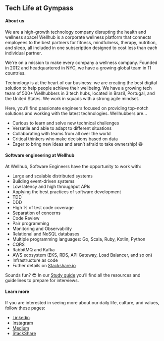 
## Tech Life at Gympass

#### About us

We are a high-growth technology company disrupting the health and wellness space! Wellhub is a corporate wellness platform that connects employees to the best partners for fitness, mindfulness, therapy, nutrition, and sleep, all included in one subscription designed to cost less than each individual partner.

We're on a mission to make every company a wellness company. Founded in 2012 and headquartered in NYC, we have a growing global team in 11 countries.

Technology is at the heart of our business: we are creating the best digital solution to help people achieve their wellbeing. We have a growing tech team of 500+ Wellhubbers in 3 tech hubs, located in Brazil, Portugal, and the United States. We work in squads with a strong agile mindset. 

Here, you’ll find passionate engineers focused on providing top-notch solutions and working with the latest technologies. Wellhubbers are…
- Curious to learn and solve new technical challenges
- Versatile and able to adapt to different situations
- Collaborating with teams from all over the world
- Critical thinkers who make decisions based on data
- Eager to bring new ideas and aren’t afraid to take ownership! 😄



#### Software engineering at Wellhub

At Wellhub, Software Engineers have the opportunity to work with:
- Large and scalable distributed systems
- Building event-driven systems
- Low latency and high throughput APIs
- Applying the best practices of software development
- TDD
- DDD
- High % of test code coverage
- Separation of concerns
- Code Review
- Pair programming
- Monitoring and Observability
- Relational and NoSQL databases
- Multiple programming languages: Go, Scala, Ruby, Kotlin, Python
- CQRS
- RabbitMQ and Kafka
- AWS ecosystem (EKS, RDS, API Gateway, Load Balancer, and so on)
- Infrastructure as code
- Futher details on [Stackshare.io](https://stackshare.io/wellhub/wellhub#team)

Sounds fun? 😎 In our [Study guide](interview-study-guide/README.md) you’ll find all the resources and guidelines to prepare for interviews.

#### Learn more
If you are interested in seeing more about our daily life, culture, and values, follow these pages: 
* [Linkedin](https://www.linkedin.com/company/2624908/admin/)
* [Instagram](https://www.instagram.com/gympasscareers)
* [Medium](https://medium.com/gympass)
* [StackShare](https://stackshare.io/wellhub/wellhub#team)
  
